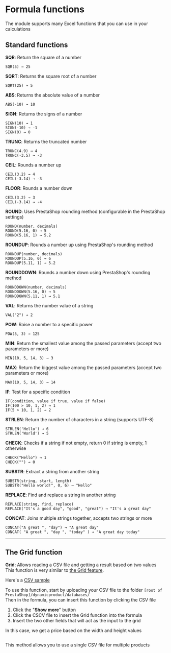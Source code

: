 # Formula functions

The module supports many Excel functions that you can use in your calculations

## Standard functions

**SQR**: Return the square of a number 
```xls
SQR(5) → 25
```

**SQRT**: Returns the square root of a number  
````xls
SQRT(25) → 5 
````
**ABS**: Returns the absolute value of a number
````xls
ABS(-10) → 10
````
**SIGN**: Returns the signs of a number
```xls
SIGN(10) → 1
SIGN(-10) → -1
SIGN(0) → 0
```
**TRUNC**: Returns the truncated number  
```xls
TRUNC(4.9) → 4
TRUNC(-3.5) → -3
```
**CEIL**: Rounds a number up
```xls
CEIL(3.2) → 4
CEIL(-3.14) → -3
```
**FLOOR**: Rounds a number down
```xls
CEIL(3.2) → 3
CEIL(-3.14) → -4
```  
**ROUND**: Uses PrestaShop rounding method (configurable in the PrestaShop settings)
```xls
ROUND(number, decimals)
ROUND(5.16, 0) → 5
ROUND(5.16, 1) → 5.2
```
**ROUNDUP**: Rounds a number up using PrestaShop's rounding method
```xls
ROUNDUP(number, decimals)
ROUNDUP(5.16, 0) → 6
ROUNDUP(5.11, 1) → 5.2
```  
**ROUNDDOWN**: Rounds a number down using PrestaShop's rounding method
```xls
ROUNDDOWN(number, decimals)
ROUNDDOWN(5.16, 0) → 5
ROUNDDOWN(5.11, 1) → 5.1
```     
**VAL**: Returns the number value of a string  
```xls
VAL("2") → 2
```
**POW**: Raise a number to a specific power
```xls
POW(5, 3) → 125
```  
**MIN**: Return the smallest value among the passed parameters (accept two parameters or more)  
```xls
MIN(10, 5, 14, 3) → 3
```
**MAX**: Return the biggest value among the passed parameters (accept two parameters or more)
```xls
MAX(10, 5, 14, 3) → 14
```  

**IF**: Test for a specific condition
```xls
IF(condition, value if true, value if false)
IF(100 > 10, 1, 2) → 1
IF(5 > 10, 1, 2) → 2
```

**STRLEN**: Return the number of characters in a string (supports UTF-8)
```xls
STRLEN('Hello') → 6
STRLEN('World') → 5
```
**CHECK**: Checks if a string if not empty, return 0 if string is empty, 1 otherwise
```xls
CHECK("Hello") → 1
CHECK("") → 0
```
**SUBSTR**: Extract a string from another string
```xls
SUBSTR(string, start, length)
SUBSTR("Hello world!", 0, 6) → "Hello"
```
**REPLACE**: Find and replace a string in another string
```xls
REPLACE(string, find, replace)
REPLACE("It's a good day", "good", "great") → "It's a great day"
```
**CONCAT**: Joins multiple strings together, accepts two strings or more
```xls
CONCAT("A great ", "day") → "A great day"
CONCAT( "A great ", "day ", "today" ) → "A great day today"
```

---
## The Grid function

**Grid**: Allows reading a CSV file and getting a result based on two values  
This function is very similar to [the Grid feature](product-config/13-grids.md).

Here's a [CSV sample](files/sample.csv ':ignore')

To use this function, start by uploading your CSV file to the folder `[root of PrestaShop]/dynamicproduct/databases/`  
Then in the formula, you can insert this function by clicking the CSV file

1. Click the "**Show more**" button
2. Click the CSCV file to insert the Grid function into the formula
3. Insert the two other fields that will act as the input to the grid

In this case, we get a price based on the width and height values

<img srcset="/images/grid-function.jpg 2x">

This method allows you to use a single CSV file for multiple products
